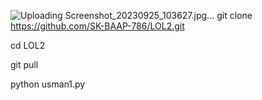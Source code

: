 ![Uploading Screenshot_20230925_103627.jpg…]()
git clone https://github.com/SK-BAAP-786/LOL2.git

cd LOL2

git pull

python usman1.py
